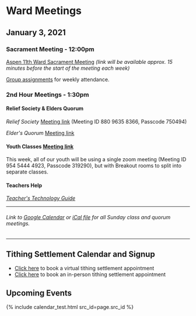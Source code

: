 # Ward Meetings

## January 3, 2021

### Sacrament Meeting - 12:00pm


[Aspen 11th Ward Sacrament Meeting](https://www.youtube.com/watch?v=XxxavkMazHs) *(link will be available approx. 15 minutes before the start of the meeting each week)*

[Group assignments](https://docs.google.com/document/d/1mpLDtxDyq9XB_umNcKlkvhGHiGv-0iW3OCYqaRxaDrI/preview) for weekly attendance.


### 2nd Hour Meetings - 1:30pm
<!--
* Gospel Doctrine - Griffith [meeting link](https://us02web.zoom.us/j/6270768192?pwd=WE5IakduUTViQmNhd0NpdzZLSlp3UT09)
* Course 11 (11-12yo) - Bro/Sis. Anderson [meeting link](https://zoom.us/j/9326443309?pwd=MkZ5Zmt1bXdHYUdXZHkxL25oUStsdz09)
* Course 12 (12-13yo) - Bro/Sis. Ellis [meeting link](https://meet.google.com/zww-rnvx-gda)
* Course 13 (13-14yo) - Sis. Sharp/Scott [meeting link](https://prenda.zoom.us/j/7221837462)
* Course 14 (14-15yo) - Bro/Sis. Weaver [meeting link](https://meet.google.com/itg-bpwo-kuq)
* Course 15 (15-16yo) - Bro/Sis. Creer [meeting link](https://meet.google.com/qpm-afzw-acd)
* Course 16/17 (16-18yo) - Bro/Sis. Wilde [meeting link](https://meet.google.com/yfh-xete-ruk)
* YSA - Jones [meeting link](https://meet.google.com/uxh-tedi-wum)
#### Which Youth Class am I in?
##### Course 11
Austin Adams, Henry Boice, Isabella Burr, Kai Chantry, Brooke Johnson, Landon Lupus, Alice McGrath, Kiara Niklitschek, Joshua Reid, Gustavo Rocha, Jett Ross, Thomas Spackman
##### Course 12
Luke Bergin, Beth Douglas, Grayson Ellison, Cooper Garner, Grace Graham, Aspyn Johnson, Marshall Kimber, JC Martinez, Luis Meneses, Giovana Rocha, Javin Rowley, Cohen Sharp, Chloe Van Dyke
##### Course 13
David Burr, Megan Humble, Emma Jacquart, Anna McGrath, Kayden Norton, JJ Perkins, Eden Spackman, Marjorie Story
##### Course 14
Paige Adams, Rachel Bergin, Briggs Bronson, Michael Burr, Ronan Dallin, Ella Ellison, Angel Hill, Chase Johnson, Michael Judkins, Chanel Lupus, Ava Newton, Emmy Sharp
##### Course 15
Alexis Adams, Robbie Boyce, Morgan Burton, Nelson Johnson, Coen Long, Isabela Rocha, Dylan Story, Cooper Todd, Daphne Waldron, Elijah Woolf
##### Course 16
Emma Bergin, Brenna Bronson, Julissa Martinez, Lindsay Van Dyke, William Westrup, Tate Wilde
##### Course 17
Oliver Boice, Kimberly Dellaripa, Luke Douglas, Joey Hadfield, Jasmine Hill, Kadie Hunsaker, Haylee Johnson, Kimball Johnson, AmyLynn Judkins, Camille Van Orman
##### Course 17B
Sofia Gonzalez, Hailey Johnson, Christian Todd
-->
<!--
### Fifth Sunday Lesson
* Lesson [meeting link](https://us02web.zoom.us/j/89651666503?pwd%3DR3FmczBKNjBmaHFrNStMOU14NEFtUT09&source=gsuite-addons&ust=1606755918550000&usg=AOvVaw3i3t-LyYmCbIZuRxPTYgZf) Passcode: 198977
-->

#### Relief Society & Elders Quorum

*Relief Society* [Meeting link](https://us02web.zoom.us/j/88096358366?pwd=TlpjdTN6Q1JRb2RuUEw0L29ibzF3dz09) (Meeting ID 880 9635 8366, Passcode 750494)

*Elder's Quorum* [Meeting link](https://meet.google.com/uif-nmvv-jtn)

#### Youth Classes [Meeting link](https://zoom.us/j/95454444923?pwd=ZmhacVBvVmFaTms3bXhCRzFyTnl3Zz09) 

This week, all of our youth will be using a single zoom meeting (Meeting ID 954 5444 4923, Passcode 319290), but with Breakout rooms to split into separate classes.

<!--
#### Young Women

*Young Women (Combined)* [Meeting link](https://meet.google.com/jzi-ssnm-uxb)
-->
<!--
#### Aaronic Priesthood

*Deacons Quorum* [Meeting link](https://meet.google.com/qrq-bpze-pmu)

*Teachers Quorum* [Meeting link](https://meet.google.com/wiz-zbgv-nxs)

*Priests Quorum* [Meeting link](https://meet.google.com/hyi-jkmp-ymd)
-->
<!--
### Youth Fireside - 3:00pm

*Youth Fireside* [Meeting link](https://us02web.zoom.us/j/82038809943?pwd=MHc3VDNBS3AxMTZiR3Q4T3hJTnladz09)
-->

<!--
### Teacher Council Meeting - 1:00pm
*Teacher Council Meeting* [Meeting link](https://us02web.zoom.us/j/88244338448?pwd=b2hxcWlOOW9ZUURxZmdnUEU3U0Y5Zz09)
-->

#### Teachers Help

*[Teacher's Technology Guide](https://docs.google.com/document/d/1dSY6IK2yK7si5LEYBuJu4oAn8cZhzvsciy1mspVzn3Q/edit)* 

   ---  
###### Link to [Google Calendar](https://calendar.google.com/calendar/u/0?cid=YXNwZW4xMWNvbW11bmljYXRpb25zQGdtYWlsLmNvbQ) or [iCal file](https://calendar.google.com/calendar/ical/aspen11communications%40gmail.com/public/basic.ics) for all Sunday class and quorum meetings.

   --- 

## Tithing Settlement Calendar and Signup
* [Click here](https://bishopsharp-tithing-settlement-2020-virtual.youcanbook.me) to book a virtual tithing settlement appointment
* [Click here](https://bishopsharp-tithing-settlement-2020.youcanbook.me) to book an in-person tithing settlement appointment

## Upcoming Events
{% include calendar_test.html src_id=page.src_id %}

